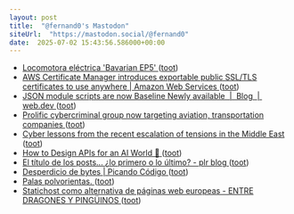 ```yaml
---
layout: post
title:  "@fernand0's Mastodon"
siteUrl:  "https://mastodon.social/@fernand0"
date:  2025-07-02 15:43:56.586000+00:00
---
```

*  [Locomotora eléctrica 'Bavarian EP5' ](https://www.flickr.com/photos/fernand0/54616876861) ([toot](https://mastodon.social/@fernand0/114784405853480917))
*  [AWS Certificate Manager introduces exportable public SSL/TLS certificates to use anywhere \| Amazon Web Services ](https://aws.amazon.com/blogs/aws/aws-certificate-manager-introduces-exportable-public-ssl-tls-certificates-to-use-anywhere) ([toot](https://mastodon.social/@fernand0/114784320184891036))
*  [JSON module scripts are now Baseline Newly available  \|  Blog  \|  web.dev ](https://web.dev/blog/json-imports-baseline-newly-availabl) ([toot](https://mastodon.social/@fernand0/114784051587886428))
*  [Prolific cybercriminal group now targeting aviation, transportation companies ](https://www.axios.com/2025/06/27/aviation-transportation-sector-cyberattacks-scattered-spide) ([toot](https://mastodon.social/@fernand0/114783337708780593))
*  [Cyber lessons from the recent escalation of tensions in the Middle East ](https://www.scworld.com/perspective/cyber-lessons-from-the-recent-escalation-of-tensions-in-the-middle-eas) ([toot](https://mastodon.social/@fernand0/114783190520914208))
*  [How to Design APIs for an AI World 🔌 ](https://refactoring.fm/p/how-to-design-apis-for-an-ai-worl) ([toot](https://mastodon.social/@fernand0/114783003755612366))
*  [El título de los posts... ¿lo primero o lo último? - plr blog ](https://pedrolr.es/blog/el-titulo-de-los-posts-lo-primero-o-lo-ultimo) ([toot](https://mastodon.social/@fernand0/114782635602269633))
*  [Desperdicio de bytes \| Picando Código ](https://picandocodigo.net/2025/desperdicio-de-bytes) ([toot](https://mastodon.social/@fernand0/114781011282034575))
*  [Palas polvorientas. ](https://avecesunafoto.wordpress.com/2025/07/01/palas-polvorientas) ([toot](https://mastodon.social/@fernand0/114779672545667485))
*  [Statichost como alternativa de páginas web europeas - ENTRE DRAGONES Y PINGÜINOS ](https://angelesbroullon.gitlab.io/entredragonesypinguinos/2025/06/25/20250625-statichost-como-alternativa-europea) ([toot](https://mastodon.social/@fernand0/114779187581994894))
